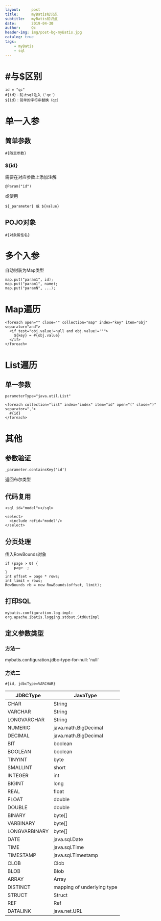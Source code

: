 ```yaml
---
layout:     post
title:      myBatis知识点
subtitle:   myBatis知识点
date:       2019-04-30
author:     Qc
header-img: img/post-bg-myBatis.jpg
catalog: true
tags:
    - myBatis
    - sql
---
```


# #与$区别
~~~
id = "qc"
#{id}：防止sql注入（'qc'）
${id}：简单的字符串替换（qc）
~~~
# 单一入参
## 简单参数
~~~
#{随意参数}
~~~
### ${id}
需要在对应参数上添加注解
~~~
@Param("id")
~~~
或使用
~~~
${_parameter} 或 ${value}
~~~
## POJO对象
~~~
#{对象属性名}
~~~
# 多个入参
自动封装为Map类型
~~~
map.put("param1", id);
map.put("param1", name);
map.put("paramN", ...);
~~~
# Map遍历
~~~
<foreach open="" close="" collection="map" index="key" item="obj" separator="and">
  <if test="obj.value!=null and obj.value!=''">
    ${key} = #{obj.value}
  </if>
</foreach>
~~~
# List遍历
## 单一参数
~~~
parameterType="java.util.List"
~~~
~~~
<foreach collection="list" index="index" item="id" open="(" close=")" separator=",">
  #{id}
</foreach>
~~~
# 其他
## 参数验证
~~~
_parameter.containsKey('id')
~~~
返回布尔类型
## 代码复用
~~~
<sql id="model"></sql>
~~~
~~~
<select>
  <include refid="model"/>
</select>
~~~
## 分页处理
传入RowBounds对象
~~~
if (page > 0) {
    page--;
}
int offset = page * rows;
int limit = rows;
RowBounds rb = new RowBounds(offset, limit);
~~~
## 打印SQL
~~~
mybatis.configuration.log-impl: org.apache.ibatis.logging.stdout.StdOutImpl
~~~
## 定义参数类型
### 方法一
mybatis.configuration.jdbc-type-for-null: 'null'
### 方法二
~~~
#{id, jdbcType=VARCHAR}
~~~
| JDBCType      | JavaType                   |
| ------------- | -------------------------- |
| CHAR          | String                     |
| VARCHAR       | String                     |
| LONGVARCHAR   | String                     |
| NUMERIC       | java.math.BigDecimal       |
| DECIMAL       | java.math.BigDecimal       |
| BIT           | boolean                    |
| BOOLEAN       | boolean                    |
| TINYINT       | byte                       |
| SMALLINT      | short                      |
| INTEGER       | int                        |
| BIGINT        | long                       |
| REAL          | float                      |
| FLOAT         | double                     |
| DOUBLE        | double                     |
| BINARY        | byte[]                     |
| VARBINARY     | byte[]                     |
| LONGVARBINARY | byte[]                     |
| DATE          | java.sql.Date              |
| TIME          | java.sql.Time              |
| TIMESTAMP     | java.sql.Timestamp         |
| CLOB          | Clob                       |
| BLOB          | Blob                       |
| ARRAY         | Array                      |
| DISTINCT      | mapping of underlying type |
| STRUCT        | Struct                     |
| REF           | Ref                        |
| DATALINK      | java.net.URL               |
